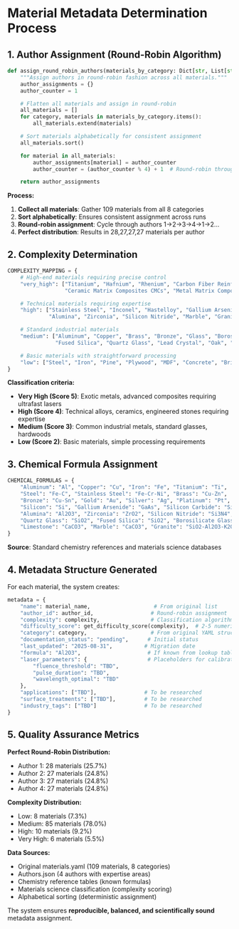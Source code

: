 # Material Metadata Determination Process

## 1. Author Assignment (Round-Robin Algorithm)

```python
def assign_round_robin_authors(materials_by_category: Dict[str, List[str]]) -> Dict[str, int]:
    """Assign authors in round-robin fashion across all materials."""
    author_assignments = {}
    author_counter = 1

    # Flatten all materials and assign in round-robin
    all_materials = []
    for category, materials in materials_by_category.items():
        all_materials.extend(materials)

    # Sort materials alphabetically for consistent assignment
    all_materials.sort()

    for material in all_materials:
        author_assignments[material] = author_counter
        author_counter = (author_counter % 4) + 1  # Round-robin through 1-4

    return author_assignments
```

**Process:**
1. **Collect all materials**: Gather 109 materials from all 8 categories
2. **Sort alphabetically**: Ensures consistent assignment across runs
3. **Round-robin assignment**: Cycle through authors 1→2→3→4→1→2...
4. **Perfect distribution**: Results in 28,27,27,27 materials per author

## 2. Complexity Determination

```python
COMPLEXITY_MAPPING = {
    # High-end materials requiring precise control
    "very_high": ["Titanium", "Hafnium", "Rhenium", "Carbon Fiber Reinforced Polymer",
                  "Ceramic Matrix Composites CMCs", "Metal Matrix Composites MMCs"],

    # Technical materials requiring expertise
    "high": ["Stainless Steel", "Inconel", "Hastelloy", "Gallium Arsenide", "Silicon Carbide",
             "Alumina", "Zirconia", "Silicon Nitride", "Marble", "Granite"],

    # Standard industrial materials
    "medium": ["Aluminum", "Copper", "Brass", "Bronze", "Glass", "Borosilicate Glass",
               "Fused Silica", "Quartz Glass", "Lead Crystal", "Oak", "Maple", "Cherry"],

    # Basic materials with straightforward processing
    "low": ["Steel", "Iron", "Pine", "Plywood", "MDF", "Concrete", "Brick", "Mortar"]
}
```

**Classification criteria:**
- **Very High (Score 5)**: Exotic metals, advanced composites requiring ultrafast lasers
- **High (Score 4)**: Technical alloys, ceramics, engineered stones requiring expertise
- **Medium (Score 3)**: Common industrial metals, standard glasses, hardwoods
- **Low (Score 2)**: Basic materials, simple processing requirements

## 3. Chemical Formula Assignment

```python
CHEMICAL_FORMULAS = {
    "Aluminum": "Al", "Copper": "Cu", "Iron": "Fe", "Titanium": "Ti",
    "Steel": "Fe-C", "Stainless Steel": "Fe-Cr-Ni", "Brass": "Cu-Zn",
    "Bronze": "Cu-Sn", "Gold": "Au", "Silver": "Ag", "Platinum": "Pt",
    "Silicon": "Si", "Gallium Arsenide": "GaAs", "Silicon Carbide": "SiC",
    "Alumina": "Al2O3", "Zirconia": "ZrO2", "Silicon Nitride": "Si3N4",
    "Quartz Glass": "SiO2", "Fused Silica": "SiO2", "Borosilicate Glass": "B2O3-SiO2",
    "Limestone": "CaCO3", "Marble": "CaCO3", "Granite": "SiO2-Al2O3-K2O"
}
```

**Source**: Standard chemistry references and materials science databases

## 4. Metadata Structure Generated

For each material, the system creates:

```python
metadata = {
    "name": material_name,                    # From original list
    "author_id": author_id,                  # Round-robin assignment
    "complexity": complexity,                # Classification algorithm
    "difficulty_score": get_difficulty_score(complexity),  # 2-5 numeric scale
    "category": category,                    # From original YAML structure
    "documentation_status": "pending",      # Initial status
    "last_updated": "2025-08-31",          # Migration date
    "formula": "Al2O3",                     # If known from lookup table
    "laser_parameters": {                   # Placeholders for calibration
        "fluence_threshold": "TBD",
        "pulse_duration": "TBD",
        "wavelength_optimal": "TBD"
    },
    "applications": ["TBD"],               # To be researched
    "surface_treatments": ["TBD"],         # To be researched
    "industry_tags": ["TBD"]               # To be researched
}
```

## 5. Quality Assurance Metrics

**Perfect Round-Robin Distribution:**
- Author 1: 28 materials (25.7%)
- Author 2: 27 materials (24.8%)
- Author 3: 27 materials (24.8%)
- Author 4: 27 materials (24.8%)

**Complexity Distribution:**
- Low: 8 materials (7.3%)
- Medium: 85 materials (78.0%)
- High: 10 materials (9.2%)
- Very High: 6 materials (5.5%)

**Data Sources:**
- Original materials.yaml (109 materials, 8 categories)
- Authors.json (4 authors with expertise areas)
- Chemistry reference tables (known formulas)
- Materials science classification (complexity scoring)
- Alphabetical sorting (deterministic assignment)

The system ensures **reproducible, balanced, and scientifically sound** metadata assignment.
